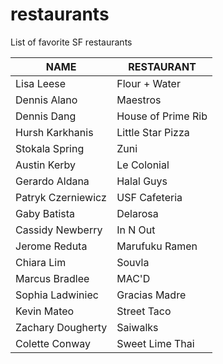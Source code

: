 # restaurants
List of favorite SF restaurants

 NAME | RESTAURANT 
---|---
Lisa Leese | Flour + Water
Dennis Alano | Maestros
Dennis Dang | House of Prime Rib
Hursh Karkhanis | Little Star Pizza
Stokala Spring | Zuni
Austin Kerby | Le Colonial
Gerardo Aldana | Halal Guys
Patryk Czerniewicz | USF Cafeteria
Gaby Batista | Delarosa
Cassidy Newberry | In N Out
Jerome Reduta | Marufuku Ramen
Chiara Lim | Souvla
Marcus Bradlee | MAC'D
Sophia Ladwiniec | Gracias Madre
Kevin Mateo | Street Taco
Zachary Dougherty | Saiwalks
Colette Conway | Sweet Lime Thai
